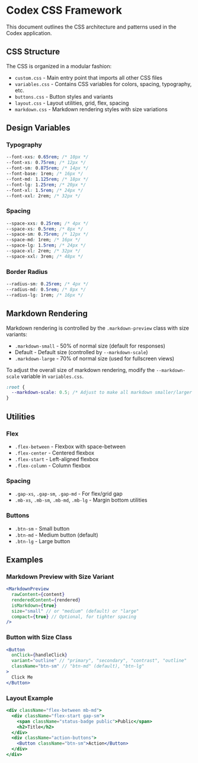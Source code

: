 # Codex CSS Framework

This document outlines the CSS architecture and patterns used in the Codex application.

## CSS Structure

The CSS is organized in a modular fashion:

- `custom.css` - Main entry point that imports all other CSS files
- `variables.css` - Contains CSS variables for colors, spacing, typography, etc.
- `buttons.css` - Button styles and variants
- `layout.css` - Layout utilities, grid, flex, spacing
- `markdown.css` - Markdown rendering styles with size variations

## Design Variables

### Typography

```css
--font-xxs: 0.65rem; /* 10px */
--font-xs: 0.75rem; /* 12px */
--font-sm: 0.875rem; /* 14px */
--font-base: 1rem; /* 16px */
--font-md: 1.125rem; /* 18px */
--font-lg: 1.25rem; /* 20px */
--font-xl: 1.5rem; /* 24px */
--font-xxl: 2rem; /* 32px */
```

### Spacing

```css
--space-xxs: 0.25rem; /* 4px */
--space-xs: 0.5rem; /* 8px */
--space-sm: 0.75rem; /* 12px */
--space-md: 1rem; /* 16px */
--space-lg: 1.5rem; /* 24px */
--space-xl: 2rem; /* 32px */
--space-xxl: 3rem; /* 48px */
```

### Border Radius

```css
--radius-sm: 0.25rem; /* 4px */
--radius-md: 0.5rem; /* 8px */
--radius-lg: 1rem; /* 16px */
```

## Markdown Rendering

Markdown rendering is controlled by the `.markdown-preview` class with size variants:

- `.markdown-small` - 50% of normal size (default for responses)
- Default - Default size (controlled by `--markdown-scale`)
- `.markdown-large` - 70% of normal size (used for fullscreen views)

To adjust the overall size of markdown rendering, modify the `--markdown-scale` variable in `variables.css`.

```css
:root {
  --markdown-scale: 0.5; /* Adjust to make all markdown smaller/larger */
}
```

## Utilities

### Flex

- `.flex-between` - Flexbox with space-between
- `.flex-center` - Centered flexbox
- `.flex-start` - Left-aligned flexbox
- `.flex-column` - Column flexbox

### Spacing

- `.gap-xs`, `.gap-sm`, `.gap-md` - For flex/grid gap
- `.mb-xs`, `.mb-sm`, `.mb-md`, `.mb-lg` - Margin bottom utilities

### Buttons

- `.btn-sm` - Small button
- `.btn-md` - Medium button (default)
- `.btn-lg` - Large button

## Examples

### Markdown Preview with Size Variant

```jsx
<MarkdownPreview
  rawContent={content}
  renderedContent={rendered}
  isMarkdown={true}
  size="small" // or "medium" (default) or "large"
  compact={true} // Optional, for tighter spacing
/>
```

### Button with Size Class

```jsx
<Button
  onClick={handleClick}
  variant="outline" // "primary", "secondary", "contrast", "outline"
  className="btn-sm" // "btn-md" (default), "btn-lg"
>
  Click Me
</Button>
```

### Layout Example

```jsx
<div className="flex-between mb-md">
  <div className="flex-start gap-sm">
    <span className="status-badge public">Public</span>
    <h2>Title</h2>
  </div>
  <div className="action-buttons">
    <Button className="btn-sm">Action</Button>
  </div>
</div>
```
